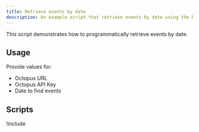 ```yaml
---
title: Retrieve events by date
description: An example script that retrieve events by date using the REST API and Octopus.Client in Octopus.
---
```


This script demonstrates how to programmatically retrieve events by date.

## Usage

Provide values for:

- Octopus URL
- Octopus API Key
- Date to find events

## Scripts

!include <get-events-by-date-scripts>
